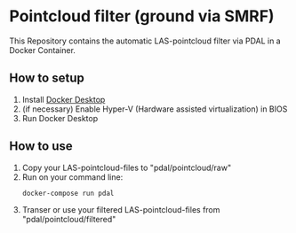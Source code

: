 # Pointcloud filter (ground via SMRF)

This Repository contains the automatic LAS-pointcloud filter via PDAL in a Docker Container.

## How to setup

1. Install [Docker Desktop](https://www.docker.com/products/docker-desktop/)
2. (if necessary) Enable Hyper-V (Hardware assisted virtualization) in BIOS
3. Run Docker Desktop

## How to use

1. Copy your LAS-pointcloud-files to "pdal/pointcloud/raw"
2. Run on your command line:
   ```shell
   docker-compose run pdal
   ```
3. Transer or use your filtered LAS-pointcloud-files from "pdal/pointcloud/filtered"
